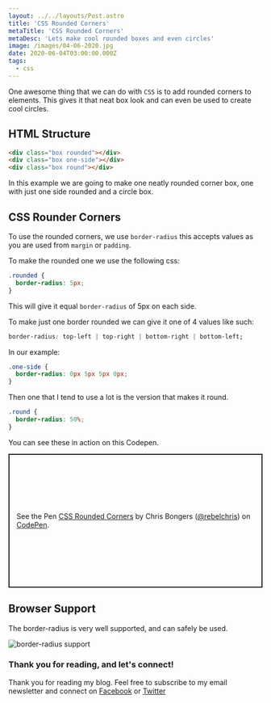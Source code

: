 ```yaml
---
layout: ../../layouts/Post.astro
title: 'CSS Rounded Corners'
metaTitle: 'CSS Rounded Corners'
metaDesc: 'Lets make cool rounded boxes and even circles'
image: /images/04-06-2020.jpg
date: 2020-06-04T03:00:00.000Z
tags:
  - css
---
```


One awesome thing that we can do with `CSS` is to add rounded corners to elements. This gives it that neat box look and can even be used to create cool circles.

## HTML Structure

```html
<div class="box rounded"></div>
<div class="box one-side"></div>
<div class="box round"></div>
```

In this example we are going to make one neatly rounded corner box, one with just one side rounded and a circle box.

## CSS Rounder Corners

To use the rounded corners, we use `border-radius` this accepts values as you are used from `margin` or `padding`.

To make the rounded one we use the following css:

```css
.rounded {
  border-radius: 5px;
}
```

This will give it equal `border-radius` of 5px on each side.

To make just one border rounded we can give it one of 4 values like such:

```css
border-radius: top-left | top-right | bottom-right | bottom-left;
```

In our example:

```css
.one-side {
  border-radius: 0px 5px 5px 0px;
}
```

Then one that I tend to use a lot is the version that makes it round.

```css
.round {
  border-radius: 50%;
}
```

You can see these in action on this Codepen.

<p class="codepen" data-height="265" data-theme-id="dark" data-default-tab="css,result" data-user="rebelchris" data-slug-hash="dyGymqr" style="height: 265px; box-sizing: border-box; display: flex; align-items: center; justify-content: center; border: 2px solid; margin: 1em 0; padding: 1em;" data-pen-title="CSS Rounded Corners">
  <span>See the Pen <a href="https://codepen.io/rebelchris/pen/dyGymqr">
  CSS Rounded Corners</a> by Chris Bongers (<a href="https://codepen.io/rebelchris">@rebelchris</a>)
  on <a href="https://codepen.io">CodePen</a>.</span>
</p>
<script async src="https://static.codepen.io/assets/embed/ei.js"></script>

## Browser Support

The border-radius is very well supported, and can safely be used.

![border-radius support](https://caniuse.bitsofco.de/image/border-radius.png)

### Thank you for reading, and let's connect!

Thank you for reading my blog. Feel free to subscribe to my email newsletter and connect on [Facebook](https://www.facebook.com/DailyDevTipsBlog) or [Twitter](https://twitter.com/DailyDevTips1)
